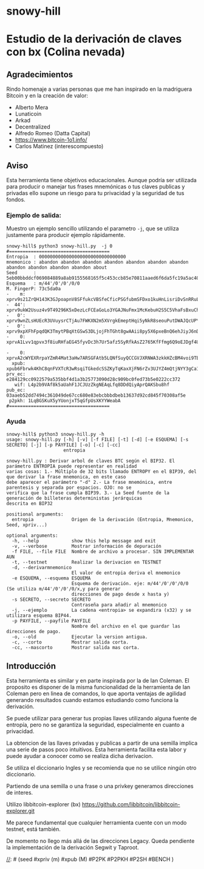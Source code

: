 # snowy-hill
# Estudio de la derivación de claves con bx (Colina nevada)

## Agradecimientos

Rindo homenaje a varias personas que me han inspirado en la madriguera Bitcoin y en la creación de valor:

- Alberto Mera
- Lunaticoin
- Arkad
- Decentralized
- Alfredo Romeo (Datta Capital)
- https://www.bitcoin-1o1.info/
- Carlos Matinez (interescompuesto)

## Aviso

Esta herramienta tiene objetivos educacionales. Aunque podría ser utilizada para producir o manejar tus frases mnemónicas o tus claves publicas y privadas ello supone un riesgo para tu privacidad y la seguridad de tus fondos.

### Ejemplo de salida:

Muestro un ejemplo sencillo utilizando el parametro ``-j``, que se utiliza justamente para producir ejemplo rápidamente.

~~~ 
snowy-hill$ python3 snowy-hill.py  -j 0
#=====================================
Entropia  : 00000000000000000000000000000000
mnemonico : abandon abandon abandon abandon abandon abandon abandon abandon abandon abandon abandon about
Seed      : 5eb00bbddcf069084889a8ab9155568165f5c453ccb85e70811aaed6f6da5fc19a5ac40b389cd370d086206dec8aa6c43daea6690f20ad3d8d48b2d2ce9e38e4
Esquema   : m/44'/0'/0'/0/0
M. FingerP: 73c5da0a
-    m: xprv9s21ZrQH143K3GJpoapnV8SFfukcVBSfeCficPSGfubmSFDxo1kuHnLisriDvSnRRuL2Qrg5ggqHKNVpxR86QEC8w35uxmGoggxtQTPvfUu
-  44': xprv9ukW2Usuz4v9T49296K5xDezLcFCEaGoLo3YGAJNuFmx1McKebuH2S5C5VhaFsBxuChmARtTHRLKnmLjRSL7vGuyDrCaBh7mfdyefDdp5hh
-   0': xprv9wnZLsHUEcR3UVuysrCTjAu7FWKXN2m5XVrgkEmeptHqi5yNkR8seouPutDWAJQcUPYDzTDgjK7G1h53M4QeA4myt6gUSUgdFhQSYw7XAV4
-   0': xprv9xpXFhFpqdQK3TmytPBqXtGSwS3DLjojFhTGht8gwAAii8py5X6pxeBnQ6ehJiyJ6nDjWGJfZ95WxByFXVkDxHXrqu53WCRGypk2ttuqncb
-    0: xprvA1Lvv1qpvx3f8iuRHfaEG45fyvDc3h7Ur5afz5SyRfkAsZ2765KfFfmg6Q9oEJDgf4UdYHphzzJybLykZfznUMKL2KNUU8pLRQgstN5kmFe

-    0: xprvA2cWYEXRrpaYZmR4Mat3aHw7ARSGFAtb5LQNfSuyQCCGVJXRNWA3zkkHZcBM4voi9TBrb9WaC65HGv5e8gZgfnjzH71WofaXT3haLw8LYqQ
  xpub: xpub6Fbrwk4KhC8qnFVXTcR3wRsqiTGkedcSSZKyTqKaxXjFN6rZv3UJYZ4mQtjNYY3gCa181iCHSBWyWst2PFiXBKgLpFVSdcyLbHyAahin8pd
prv_ec: e284129cc0922579a535bbf4d1a3b25773090d28c909bc0fed73b5e0222cc372
   wif: L4p2b9VAf8k5aUahF1JCJUzZkgNEAqLfq8DDdQiyAprQAKSbu8hf
pub_ec: 03aaeb52dd7494c361049de67cc680e83ebcbbbdbeb13637d92cd845f70308af5e
 p2pkh: 1LqBGSKuX5yYUonjxT5qGfpUsXKYYWeabA
#=====================================
~~~

### Ayuda 

~~~
snowy-hill$ python3 snowy-hill.py -h
usage: snowy-hill.py [-h] [-v] [-f FILE] [-t] [-d] [-e ESQUEMA] [-s SECRETO] [-j] [-p PAYFILE] [-o] [-c] [-cc]
                     entropia

snowy-hill.py : Derivar arbol de claves BTC según el BIP32. El parámetro ENTROPIA puede representar en realidad
varias cosas: 1.- Múltiplo de 32 bits llamado ENTROPY en el BIP39, del que derivar la frase mnemonica, en este caso
debe aparecer el parámetro "-d" 2.- La frase mnemónica, entre parentesis y separada por espacios. OJO: no se
verifica que la frase cumpla BIP39. 3.- La Seed fuente de la generación de billeteras deterministas jerárquicas
descrita en BIP32

positional arguments:
  entropia              Origen de la derivación (Entropia, Mnemonico, Seed, xpriv...)

optional arguments:
  -h, --help            show this help message and exit
  -v, --verbose         Mostrar información de depuración
  -f FILE, --file FILE  Nombre de archivo a procesar. SIN IMPLEMENTAR AUN
  -t, --testnet         Realizar la derivacion en TESTNET
  -d, --derivarmnemonico
                        El valor de entropia deriva el mnemonico
  -e ESQUEMA, --esquema ESQUEMA
                        Esquema de derivación. eje: m/44'/0'/0'/0/0 (Se utiliza m/44'/0'/0'/0/x,y para generar
                        direcciones de pago desde x hasta y)
  -s SECRETO, --secreto SECRETO
                        Contraseña para añadir al mnemonico
  -j, --ejemplo         La cadena <entropia> se expandira (x32) y se utilizara esquema BIP44.
  -p PAYFILE, --payfile PAYFILE
                        Nombre del archivo en el que guardar las direcciones de pago.
  -o, --old             Ejecutar la version antigua.
  -c, --corto           Mostrar salida corta.
  -cc, --mascorto       Mostrar salida mas corta.
~~~

## Introducción

Esta herramienta es similar y en parte inspirada por la de Ian Coleman. El proposito es disponer de la misma funcionalidad de la herramienta de Ian Coleman pero en linea de comandos, lo que aporta ventajas de agilidad generando resultados cuando estamos estudiando como funciona la derivación. 

Se puede utilizar para generar tus propias llaves utilizando alguna fuente de entropía, pero no se garantiza la seguridad, especialmente en cuanto a privacidad.

La obtencion de las llaves privadas y publicas a partir de una semilla implica una serie de pasos poco intuitivos. Esta herramienta facilita esta labor y puede ayudar a conocer como se realiza dicha derivacion.

Se utiliza el diccionario Ingles y se recomienda que no se utilice ningún otro diccionario. 

Partiendo de una semilla o una frase o una privkey generamos direcciones de interes.

Utilizo libbitcoin-explorer (bx) https://github.com/libbitcoin/libbitcoin-explorer.git 

Me parece fundamental que cualquier herramienta cuente con un modo testnet, está también. 

De momento no llego más allá de las direcciones Legacy. Queda pendiente la implementación de la derivación Segwit y Taproot. 


[//]: # (semilla)
[//]: # (mnemonico)
[//]: # (seed #xpriv (m) #xpub (M) #P2PK #P2PKH #P2SH #BENCH )
